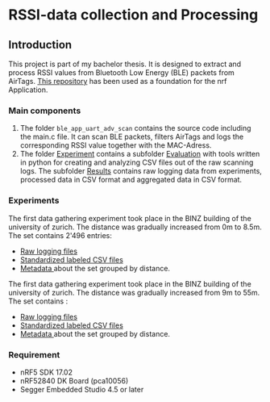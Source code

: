 # RSSI-data collection and Processing 

## Introduction

This project is part of my bachelor thesis. It is designed to extract and process RSSI values from Bluetooth Low Energy (BLE) packets from AirTags. 
[This repository](https://github.com/jimmywong2003/nrf5-ble-scan-filter-example) has been used as a foundation for the nrf Application.

### Main components 

1. The folder `ble_app_uart_adv_scan` contains the source code including the main.c file. It can scan BLE packets, filters AirTags and logs the corresponding RSSI value together with the MAC-Adress.
2. The folder [Experiment](Experiments) contains a subfolder [Evaluation](Experiments/Evaluation) with tools written in python for creating and analyzing CSV files out of the raw scanning logs. The subfolder [Results](Experiments/Results) contains raw logging data from experiments, processed data in CSV format and aggregated data in CSV format. 

### Experiments 

The first data gathering experiment took place in the BINZ building of the university of zurich. The distance was gradually increased from 0m to 8.5m. The set contains 2'496 entries: 
- [Raw logging files](Experiments/Results/Raw%20Data/Experiment1_0m_8.5m.rtf)
- [Standardized labeled CSV files](Experiments/Results/Processed%20Data/Experiment1_0m_8.csv)
- [Metadata ](Experiments/Results/Overview%20Data/Aggregated_Ex_1_and_2.csv) about the set grouped by distance.

The first data gathering experiment took place in the BINZ building of the university of zurich. The distance was gradually increased from 9m to 55m. The set contains : 
- [Raw logging files](Experiments/Results/Raw%20Data/Experiment2_9m_55m.rtf)
- [Standardized labeled CSV files](EExperiments/Results/Processed%20Data/Experiment2_9m_55m.csv)
- [Metadata ](Experiments/Results/Overview%20Data/Aggregated_Ex_1_and_2.csv) about the set grouped by distance.

       

### Requirement
* nRF5 SDK 17.02
* nRF52840 DK Board (pca10056)
* Segger Embedded Studio 4.5 or later
